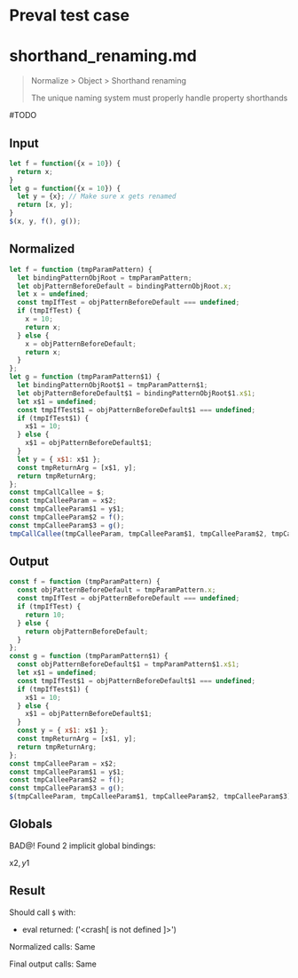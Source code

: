 # Preval test case

# shorthand_renaming.md

> Normalize > Object > Shorthand renaming
>
> The unique naming system must properly handle property shorthands

#TODO

## Input

`````js filename=intro
let f = function({x = 10}) {
  return x;
}
let g = function({x = 10}) {
  let y = {x}; // Make sure x gets renamed
  return [x, y];
}
$(x, y, f(), g());
`````

## Normalized

`````js filename=intro
let f = function (tmpParamPattern) {
  let bindingPatternObjRoot = tmpParamPattern;
  let objPatternBeforeDefault = bindingPatternObjRoot.x;
  let x = undefined;
  const tmpIfTest = objPatternBeforeDefault === undefined;
  if (tmpIfTest) {
    x = 10;
    return x;
  } else {
    x = objPatternBeforeDefault;
    return x;
  }
};
let g = function (tmpParamPattern$1) {
  let bindingPatternObjRoot$1 = tmpParamPattern$1;
  let objPatternBeforeDefault$1 = bindingPatternObjRoot$1.x$1;
  let x$1 = undefined;
  const tmpIfTest$1 = objPatternBeforeDefault$1 === undefined;
  if (tmpIfTest$1) {
    x$1 = 10;
  } else {
    x$1 = objPatternBeforeDefault$1;
  }
  let y = { x$1: x$1 };
  const tmpReturnArg = [x$1, y];
  return tmpReturnArg;
};
const tmpCallCallee = $;
const tmpCalleeParam = x$2;
const tmpCalleeParam$1 = y$1;
const tmpCalleeParam$2 = f();
const tmpCalleeParam$3 = g();
tmpCallCallee(tmpCalleeParam, tmpCalleeParam$1, tmpCalleeParam$2, tmpCalleeParam$3);
`````

## Output

`````js filename=intro
const f = function (tmpParamPattern) {
  const objPatternBeforeDefault = tmpParamPattern.x;
  const tmpIfTest = objPatternBeforeDefault === undefined;
  if (tmpIfTest) {
    return 10;
  } else {
    return objPatternBeforeDefault;
  }
};
const g = function (tmpParamPattern$1) {
  const objPatternBeforeDefault$1 = tmpParamPattern$1.x$1;
  let x$1 = undefined;
  const tmpIfTest$1 = objPatternBeforeDefault$1 === undefined;
  if (tmpIfTest$1) {
    x$1 = 10;
  } else {
    x$1 = objPatternBeforeDefault$1;
  }
  const y = { x$1: x$1 };
  const tmpReturnArg = [x$1, y];
  return tmpReturnArg;
};
const tmpCalleeParam = x$2;
const tmpCalleeParam$1 = y$1;
const tmpCalleeParam$2 = f();
const tmpCalleeParam$3 = g();
$(tmpCalleeParam, tmpCalleeParam$1, tmpCalleeParam$2, tmpCalleeParam$3);
`````

## Globals

BAD@! Found 2 implicit global bindings:

x$2, y$1

## Result

Should call `$` with:
 - eval returned: ('<crash[ <ref> is not defined ]>')

Normalized calls: Same

Final output calls: Same
